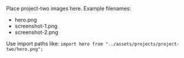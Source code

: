 Place project-two images here. Example filenames:
- hero.png
- screenshot-1.png
- screenshot-2.png

Use import paths like: `import hero from "../assets/projects/project-two/hero.png";`
